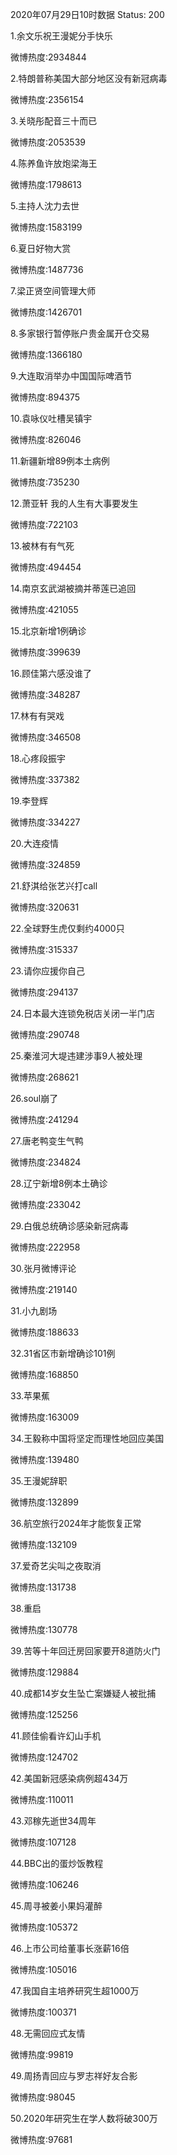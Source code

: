 2020年07月29日10时数据
Status: 200

1.余文乐祝王漫妮分手快乐

微博热度:2934844

2.特朗普称美国大部分地区没有新冠病毒

微博热度:2356154

3.关晓彤配音三十而已

微博热度:2053539

4.陈养鱼许放炮梁海王

微博热度:1798613

5.主持人沈力去世

微博热度:1583199

6.夏日好物大赏

微博热度:1487736

7.梁正贤空间管理大师

微博热度:1426701

8.多家银行暂停账户贵金属开仓交易

微博热度:1366180

9.大连取消举办中国国际啤酒节

微博热度:894375

10.袁咏仪吐槽吴镇宇

微博热度:826046

11.新疆新增89例本土病例

微博热度:735230

12.萧亚轩 我的人生有大事要发生

微博热度:722103

13.被林有有气死

微博热度:494454

14.南京玄武湖被摘并蒂莲已追回

微博热度:421055

15.北京新增1例确诊

微博热度:399639

16.顾佳第六感没谁了

微博热度:348287

17.林有有哭戏

微博热度:346508

18.心疼段振宇

微博热度:337382

19.李登辉

微博热度:334227

20.大连疫情

微博热度:324859

21.舒淇给张艺兴打call

微博热度:320631

22.全球野生虎仅剩约4000只

微博热度:315337

23.请你应援你自己

微博热度:294137

24.日本最大连锁免税店关闭一半门店

微博热度:290748

25.秦淮河大堤违建涉事9人被处理

微博热度:268621

26.soul崩了

微博热度:241294

27.唐老鸭变生气鸭

微博热度:234824

28.辽宁新增8例本土确诊

微博热度:233042

29.白俄总统确诊感染新冠病毒

微博热度:222958

30.张月微博评论

微博热度:219140

31.小九剧场

微博热度:188633

32.31省区市新增确诊101例

微博热度:168850

33.苹果蕉

微博热度:163009

34.王毅称中国将坚定而理性地回应美国

微博热度:139480

35.王漫妮辞职

微博热度:132899

36.航空旅行2024年才能恢复正常

微博热度:132109

37.爱奇艺尖叫之夜取消

微博热度:131738

38.重启

微博热度:130778

39.苦等十年回迁房回家要开8道防火门

微博热度:129884

40.成都14岁女生坠亡案嫌疑人被批捕

微博热度:125256

41.顾佳偷看许幻山手机

微博热度:124702

42.美国新冠感染病例超434万

微博热度:110011

43.邓稼先逝世34周年

微博热度:107128

44.BBC出的蛋炒饭教程

微博热度:106246

45.周寻被姜小果妈灌醉

微博热度:105372

46.上市公司给董事长涨薪16倍

微博热度:105016

47.我国自主培养研究生超1000万

微博热度:100371

48.无需回应式友情

微博热度:99819

49.周扬青回应与罗志祥好友合影

微博热度:98045

50.2020年研究生在学人数将破300万

微博热度:97681

